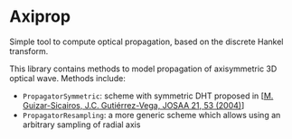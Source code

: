 # Axiprop
Simple tool to compute optical propagation, based on the discrete 
Hankel transform.

This library contains methods to model propagation of axisymmetric 3D optical
wave. Methods include:
- `PropagatorSymmetric`: scheme with symmetric DHT proposed in  [[M. Guizar-Sicairos, 
J.C. Gutiérrez-Vega, JOSAA 21, 53 (2004)](https://doi.org/10.1364/JOSAA.21.000053)]
- `PropagatorResampling`: a more generic scheme which allows using an arbitrary
sampling of radial axis
